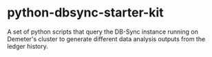 # python-dbsync-starter-kit
A set of python scripts that query the DB-Sync instance running on Demeter's cluster to generate different data analysis outputs from the ledger history.
